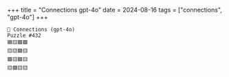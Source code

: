 +++
title = "Connections gpt-4o"
date = 2024-08-16
tags = ["connections", "gpt-4o"]
+++

```text
🤖 Connections (gpt-4o) 
Puzzle #432
🟦🟨🟩🟪
🟨🟨🟩🟨
🟩🟨🟩🟨
🟨🟩🟨🟨
```
